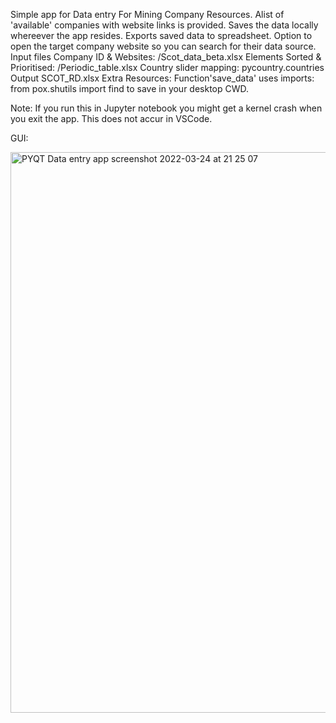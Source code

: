 Simple app for Data entry For Mining Company Resources. 
Alist of 'available' companies with website links is provided.
Saves the data locally whereever the app resides. 
Exports saved data to spreadsheet. 
Option to open the target company website so you can search for their data source. 
Input files
    Company ID & Websites: /Scot_data_beta.xlsx
    Elements Sorted & Prioritised: /Periodic_table.xlsx
    Country slider mapping: pycountry.countries
Output
    SCOT_RD.xlsx
Extra Resources: Function'save_data' uses imports: from pox.shutils import find  to save in your desktop CWD.


Note: If you run this in Jupyter notebook you might get a kernel crash when you exit the app. 
      This does not accur in VSCode.

GUI: 

<img width="897" alt="PYQT Data entry app screenshot 2022-03-24 at 21 25 07" src="https://github.com/user-attachments/assets/a5eecd61-58d8-469d-b070-74c7adea21ec">